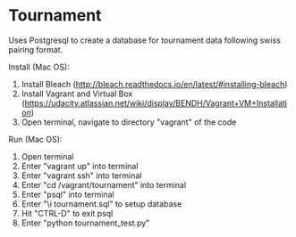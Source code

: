# Tournament
Uses Postgresql to create a database for tournament data following swiss pairing format.

Install (Mac OS):
1. Install Bleach (http://bleach.readthedocs.io/en/latest/#installing-bleach)  
2. Install Vagrant and Virtual Box (https://udacity.atlassian.net/wiki/display/BENDH/Vagrant+VM+Installation)  
3. Open terminal, navigate to directory "vagrant" of the code
  
Run (Mac OS):  
1. Open terminal
2. Enter "vagrant up" into terminal  
3. Enter "vagrant ssh" into terminal  
4. Enter "cd /vagrant/tournament" into terminal  
6. Enter "psql" into terminal  
7. Enter "\i tournament.sql" to setup database    
8. Hit "CTRL-D" to exit psql  
9. Enter "python tournament_test.py"  
